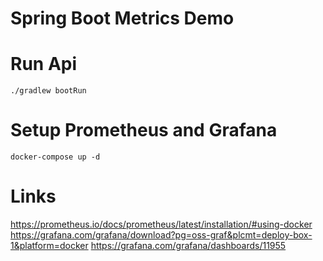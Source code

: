 # Spring Boot Metrics Demo

# Run Api
```console
./gradlew bootRun
```

# Setup Prometheus and Grafana
```console
docker-compose up -d
```

# Links

https://prometheus.io/docs/prometheus/latest/installation/#using-docker
https://grafana.com/grafana/download?pg=oss-graf&plcmt=deploy-box-1&platform=docker
https://grafana.com/grafana/dashboards/11955
